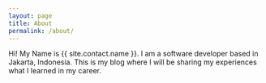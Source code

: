 ```yaml
---
layout: page
title: About
permalink: /about/
---
```


Hi! My Name is {{ site.contact.name }}. I am a software developer based in Jakarta, Indonesia. This is my blog where I will be sharing my experiences what I learned in my career.